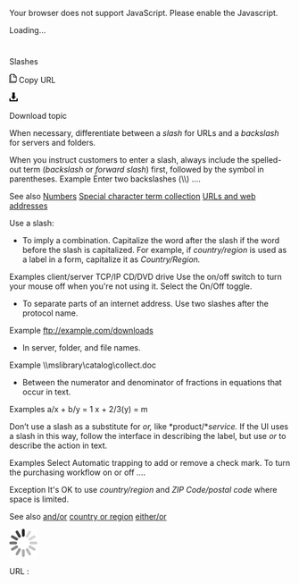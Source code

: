 Your browser does not support JavaScript. Please enable the Javascript.

Loading...

# 

Slashes

![Copy URL](slashes_files/Copy.png)
Copy URL

![Download](slashes_files/Download.png)

Download topic

When necessary, differentiate between a *slash* for URLs and a *backslash* for servers and folders.

When you instruct customers to enter a slash, always include the spelled-out term (*backslash* or *forward slash*) first, followed by the symbol in parentheses.
Example Enter two backslashes (\\\\) ....

See also
[Numbers](https://worldready.cloudapp.net/Styleguide/Read?id=2700&topicid=28876)
[Special character term collection](https://worldready.cloudapp.net/Styleguide/Read?id=2700&topicid=28875)
[URLs and web addresses](https://worldready.cloudapp.net/Styleguide/Read?id=2700&topicid=34905)

Use a slash:

  - To imply a combination. Capitalize the word after the slash if the word before the slash is capitalized. For example, if *country/region* is used as a label in a form, capitalize it as *Country/Region.*

Examples
client/server
TCP/IP
CD/DVD drive
Use the on/off switch to turn your mouse off when you're not using it.
Select the On/Off toggle.

  - To separate parts of an internet address. Use two slashes after the protocol name. 

Example ftp://example.com/downloads

  - In server, folder, and file names. 

Example \\\\mslibrary\\catalog\\collect.doc

  - Between the numerator and denominator of fractions in equations that occur in text.

Examples
a/x + b/y = 1
x + 2/3(y) = m

Don’t use a slash as a substitute for *or,* like *product/**service.* If the UI uses a slash in this way, follow the interface in describing the label, but use *or* to describe the action in text.

Examples
Select Automatic trapping to add or remove a check mark.
To turn the purchasing workflow on or off ....

Exception It's OK to use *country/region* and *ZIP Code/postal code* where space is limited.

See also
[and/or](https://worldready.cloudapp.net/Styleguide/Read?id=2700&topicid=32502)
[country or region](https://worldready.cloudapp.net/Styleguide/Read?id=2700&topicid=33582)
[either/or](https://worldready.cloudapp.net/Styleguide/Read?id=2700&topicid=33673)

![In progress](slashes_files/activity-large.gif)

URL :
